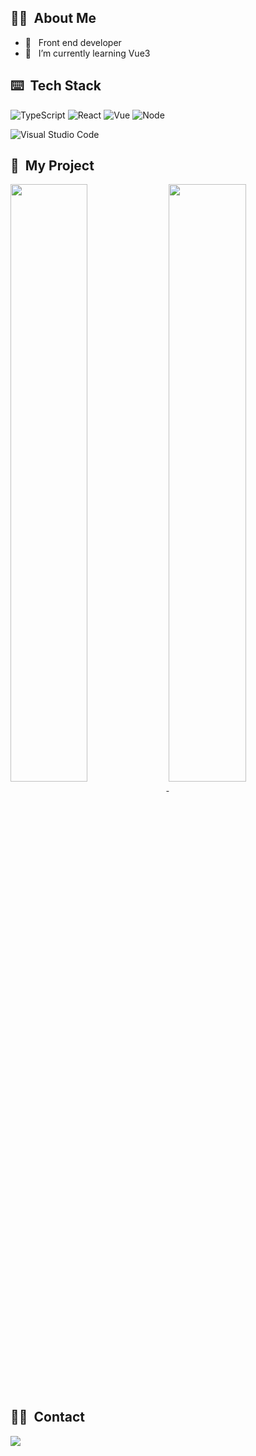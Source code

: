 ## 👨‍🎓 &nbsp;About Me 

- 🐒 &nbsp; Front end developer
- 🌱 &nbsp; I’m currently learning Vue3

## ⌨️ &nbsp;Tech Stack

![TypeScript](https://img.shields.io/badge/-TypeScript-333333?style=flat&logo=typescript)
![React](https://img.shields.io/badge/-React-333333?style=flat&logo=react&logoColor=C3002F)
![Vue](https://img.shields.io/badge/-Vue-333333?style=flat&logo=vue.js)
![Node](https://img.shields.io/badge/-Node-333333?style=flat&logo=node.js)

![Visual Studio Code](https://img.shields.io/badge/-Visual%20Studio%20Code-333333?style=flat&logo=visual-studio-code&logoColor=007ACC)


<!-- &hide=stars,commits,prs,issues,contribs -->
<!-- theme: dark, radical, merko, gruvbox, tokyonight, onedark, cobalt, synthwave, highcontrast, dracula -->

## 🚀 &nbsp;My Project

<p>
  <a href="https://github.com/angmieee">
    <img align="center" width="49.5%" src="https://github-readme-stats.vercel.app/api?username=angmieee&show_icons=true&theme=radical" />
    <img align="center" width="49.5%" src="https://github-readme-stats.vercel.app/api/top-langs/?username=angmieee&theme=radical&layout=compact&hide=css,html,shell" />
  </a>
</p>

## 🤝🏻 &nbsp;Contact

<p>
  <a href="mailto:mjhuang1072@foxmail.com"><img src="https://img.shields.io/badge/-mjhuang1072@foxmail.com-D14836?style=flat-square&logo=Gmail&logoColor=white"/></a>
</p>

<!--
**angmieee/angmieee** is a ✨ _special_ ✨ repository because its `README.md` (this file) appears on your GitHub profile.

Here are some ideas to get you started:

- 🔭 I’m currently working on ...
- 🌱 I’m currently learning ...
- 👯 I’m looking to collaborate on ...
- 🤔 I’m looking for help with ...
- 💬 Ask me about ...
- 📫 How to reach me: ...
- 😄 Pronouns: ...
- ⚡ Fun fact: ...
-->
